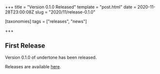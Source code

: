 +++
title = "Version 0.1.0 Released"
template = "post.html"
date = 2020-11-28T23:00:08Z
slug = "2020/11/release-0.1.0"

[taxonomies]
tags = ["releases", "news"]

+++

## First Release

Version 0.1.0 of undertone has been released.

Releases are available [here](https://github.com/ut-proj/undertone/tags).
